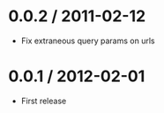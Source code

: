 0.0.2 / 2011-02-12
==================

  * Fix extraneous query params on urls

0.0.1 / 2012-02-01
==================

  * First release
